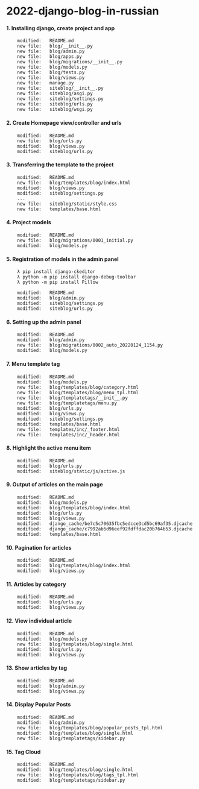 # 2022-django-blog-in-russian

#### 1. Installing django, create project and app

        modified:   README.md
        new file:   blog/__init__.py
        new file:   blog/admin.py
        new file:   blog/apps.py
        new file:   blog/migrations/__init__.py
        new file:   blog/models.py
        new file:   blog/tests.py
        new file:   blog/views.py
        new file:   manage.py
        new file:   siteblog/__init__.py
        new file:   siteblog/asgi.py
        new file:   siteblog/settings.py
        new file:   siteblog/urls.py
        new file:   siteblog/wsgi.py


#### 2. Create Homepage view/controller and urls

        modified:   README.md
        new file:   blog/urls.py
        modified:   blog/views.py
        modified:   siteblog/urls.py


#### 3. Transferring the template to the project

        modified:   README.md
        new file:   blog/templates/blog/index.html
        modified:   blog/views.py
        modified:   siteblog/settings.py
        ...
        new file:   siteblog/static/style.css
        new file:   templates/base.html


#### 4. Project models

        modified:   README.md
        new file:   blog/migrations/0001_initial.py
        modified:   blog/models.py


#### 5. Registration of models in the admin panel

        λ pip install django-ckeditor
        λ python -m pip install django-debug-toolbar
        λ python -m pip install Pillow

        modified:   README.md
        modified:   blog/admin.py
        modified:   siteblog/settings.py
        modified:   siteblog/urls.py


#### 6. Setting up the admin panel

        modified:   README.md
        modified:   blog/admin.py
        new file:   blog/migrations/0002_auto_20220124_1154.py
        modified:   blog/models.py


#### 7. Menu template tag

        modified:   README.md
        modified:   blog/models.py
        new file:   blog/templates/blog/category.html
        new file:   blog/templates/blog/menu_tpl.html
        new file:   blog/templatetags/__init__.py
        new file:   blog/templatetags/menu.py
        modified:   blog/urls.py
        modified:   blog/views.py
        modified:   siteblog/settings.py
        modified:   templates/base.html
        new file:   templates/inc/_footer.html
        new file:   templates/inc/_header.html


#### 8. Highlight the active menu item

        modified:   README.md
        modified:   blog/urls.py
        modified:   siteblog/static/js/active.js


#### 9. Output of articles on the main page

        modified:   README.md
        modified:   blog/models.py
        modified:   blog/templates/blog/index.html
        modified:   blog/urls.py
        modified:   blog/views.py
        modified:   django_cache/be7c5c70635fbc5edcce3cd5bc69af35.djcache
        modified:   django_cache/c7992ab6d96eef92fdffdac20b764b53.djcache
        modified:   templates/base.html


#### 10. Pagination for articles

        modified:   README.md
        modified:   blog/templates/blog/index.html
        modified:   blog/views.py


#### 11. Articles by category

        modified:   README.md
        modified:   blog/urls.py
        modified:   blog/views.py


#### 12. View individual article

        modified:   README.md
        modified:   blog/models.py
        new file:   blog/templates/blog/single.html
        modified:   blog/urls.py
        modified:   blog/views.py


#### 13. Show articles by tag

        modified:   README.md
        modified:   blog/admin.py
        modified:   blog/views.py


#### 14. Display Popular Posts

        modified:   README.md
        modified:   blog/admin.py
        new file:   blog/templates/blog/popular_posts_tpl.html
        modified:   blog/templates/blog/single.html
        new file:   blog/templatetags/sidebar.py


#### 15. Tag Cloud

        modified:   README.md
        modified:   blog/templates/blog/single.html
        new file:   blog/templates/blog/tags_tpl.html
        modified:   blog/templatetags/sidebar.py






































































































































